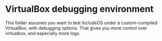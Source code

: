 # VirtualBox debugging environment

This folder assumes you want to test IncludeOS under a custom-compiled VirtualBox, with debugging options. That gives you more control over virtualbox, and especially more logs.